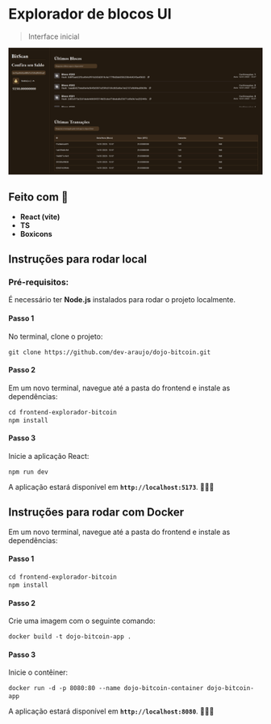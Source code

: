 # Explorador de blocos UI


> Interface inicial 


![alt text](../frontend-explorador-bitcoin/src/assets/btc-explorer.png)



## Feito com 🔨
- **React (vite)** 
- **TS** 
- **Boxicons**

## Instruções para rodar local

### Pré-requisitos:

É necessário ter **Node.js** instalados para rodar o projeto localmente. 

#### Passo 1
No terminal, clone o projeto:
```
git clone https://github.com/dev-araujo/dojo-bitcoin.git
```

#### Passo 2

Em um novo terminal, navegue até a pasta do frontend e instale as dependências:

```
cd frontend-explorador-bitcoin
npm install
```

#### Passo 3
Inicie a aplicação React:

```
npm run dev
```

A aplicação estará disponível em **`http://localhost:5173`**. 🎉✨🥳


## Instruções para rodar com Docker 

Em um novo terminal, navegue até a pasta do frontend e instale as dependências:

#### Passo 1
```
cd frontend-explorador-bitcoin
npm install
```

#### Passo 2
Crie uma imagem com o seguinte comando:

```
docker build -t dojo-bitcoin-app .
```

#### Passo 3
Inicie o contêiner:

```
docker run -d -p 8080:80 --name dojo-bitcoin-container dojo-bitcoin-app
```

A aplicação estará disponível em **`http://localhost:8080`**. 🎉✨🥳